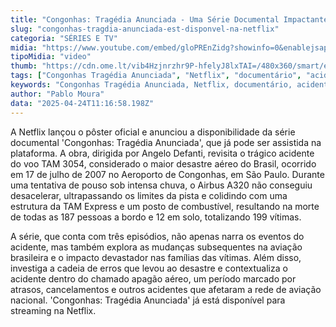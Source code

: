 ```yaml
---
title: "Congonhas: Tragédia Anunciada - Uma Série Documental Impactante Já na Netflix"
slug: "congonhas-tragdia-anunciada-est-disponvel-na-netflix"
categoria: "SÉRIES E TV"
midia: "https://www.youtube.com/embed/gloPREnZidg?showinfo=0&enablejsapi=1"
tipoMidia: "video"
thumb: "https://cdn.ome.lt/vib4Hzjnrzhr9P-hfelyJ8lxTAI=/480x360/smart/extras/conteudos/Design_sem_nome_-_2025-04-23T203923.227.png"
tags: ["Congonhas Tragédia Anunciada", "Netflix", "documentário", "acidente aéreo", "voo TAM 3054", "série documental"]
keywords: "Congonhas Tragédia Anunciada, Netflix, documentário, acidente aéreo, voo TAM 3054, série documental"
author: "Pablo Moura"
data: "2025-04-24T11:16:58.198Z"
---
```


A Netflix lançou o pôster oficial e anunciou a disponibilidade da série documental 'Congonhas: Tragédia Anunciada', que já pode ser assistida na plataforma. A obra, dirigida por Angelo Defanti, revisita o trágico acidente do voo TAM 3054, considerado o maior desastre aéreo do Brasil, ocorrido em 17 de julho de 2007 no Aeroporto de Congonhas, em São Paulo. Durante uma tentativa de pouso sob intensa chuva, o Airbus A320 não conseguiu desacelerar, ultrapassando os limites da pista e colidindo com uma estrutura da TAM Express e um posto de combustível, resultando na morte de todas as 187 pessoas a bordo e 12 em solo, totalizando 199 vítimas.

<blockquote class="twitter-tweet"><a href="https://twitter.com/user/status/1915094215391953332"></a></blockquote>

A série, que conta com três episódios, não apenas narra os eventos do acidente, mas também explora as mudanças subsequentes na aviação brasileira e o impacto devastador nas famílias das vítimas. Além disso, investiga a cadeia de erros que levou ao desastre e contextualiza o acidente dentro do chamado apagão aéreo, um período marcado por atrasos, cancelamentos e outros acidentes que afetaram a rede de aviação nacional. 'Congonhas: Tragédia Anunciada' já está disponível para streaming na Netflix.